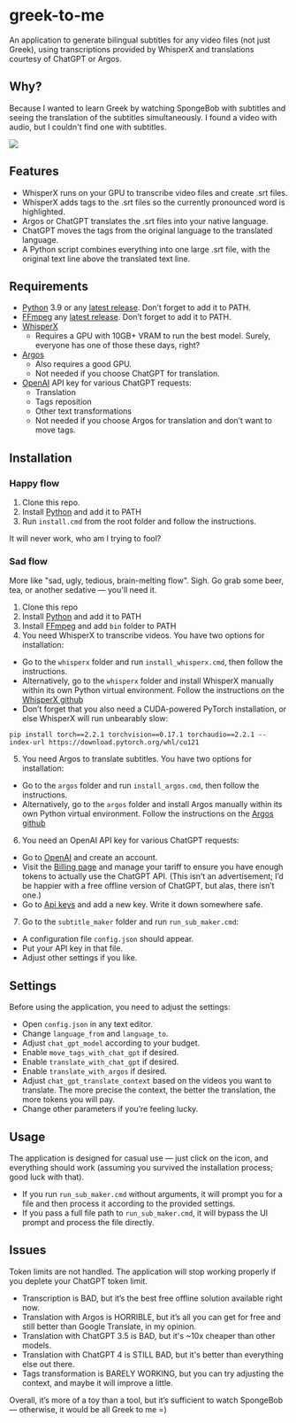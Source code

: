 # greek-to-me
An application to generate bilingual subtitles for any video files (not just Greek), using transcriptions provided by WhisperX and translations courtesy of ChatGPT or Argos.

## Why?
Because I wanted to learn Greek by watching SpongeBob with subtitles and seeing the translation of the subtitles simultaneously. I found a video with audio, but I couldn't find one with subtitles.

![](/img/example.gif)

## Features
- WhisperX runs on your GPU to transcribe video files and create .srt files.
- WhisperX adds tags to the .srt files so the currently pronounced word is highlighted.
- Argos or ChatGPT translates the .srt files into your native language.
- ChatGPT moves the tags from the original language to the translated language.
- A Python script combines everything into one large .srt file, with the original text line above the translated text line.

## Requirements
- [Python](https://www.python.org) 3.9 or any [latest release](https://www.python.org/ftp/python/3.12.4/python-3.12.4-amd64.exe). Don’t forget to add it to PATH.
- [FFmpeg](https://www.ffmpeg.org/) any [latest release](https://github.com/BtbN/FFmpeg-Builds/releases/download/latest/ffmpeg-master-latest-win64-gpl.zip). Don’t forget to add it to PATH.
- [WhisperX](https://github.com/m-bain/whisperX)
  - Requires a GPU with 10GB+ VRAM to run the best model. Surely, everyone has one of those these days, right?
- [Argos](https://github.com/argosopentech/argos-translate)
  - Also requires a good GPU.
  - Not needed if you choose ChatGPT for translation.
- [OpenAI](https://platform.openai.com) API key for various ChatGPT requests:
  - Translation
  - Tags reposition
  - Other text transformations
  - Not needed if you choose Argos for translation and don’t want to move tags.

## Installation

### Happy flow
1. Clone this repo.
2. Install [Python](https://www.python.org/ftp/python/3.12.4/python-3.12.4-amd64.exe) and add it to PATH
3. Run `install.cmd` from the root folder and follow the instructions.

It will never work, who am I trying to fool?

### Sad flow
More like "sad, ugly, tedious, brain-melting flow". Sigh. Go grab some beer, tea, or another sedative — you'll need it.

1. Clone this repo
2. Install [Python](https://www.python.org/ftp/python/3.12.4/python-3.12.4-amd64.exe) and add it to PATH
3. Install [FFmpeg](https://github.com/BtbN/FFmpeg-Builds/releases/download/latest/ffmpeg-master-latest-win64-gpl.zip) and add `bin` folder to PATH
4. You need WhisperX to transcribe videos. You have two options for installation:
  - Go to the `whisperx` folder and run `install_whisperx.cmd`, then follow the instructions.
  - Alternatively, go to the `whisperx` folder and install WhisperX manually within its own Python virtual environment. Follow the instructions on the [WhisperX github](https://github.com/m-bain/whisperX)
  - Don’t forget that you also need a CUDA-powered PyTorch installation, or else WhisperX will run unbearably slow:
```
pip install torch==2.2.1 torchvision==0.17.1 torchaudio==2.2.1 --index-url https://download.pytorch.org/whl/cu121
```
5. You need Argos to translate subtitles. You have two options for installation:
  - Go to the `argos` folder and run `install_argos.cmd`, then follow the instructions.
  - Alternatively, go to the `argos` folder and install Argos manually within its own Python virtual environment. Follow the instructions on the [Argos github](https://github.com/argosopentech/argos-translate)
6. You need an OpenAI API key for various ChatGPT requests:
  - Go to [OpenAI](https://platform.openai.com) and create an account.
  - Visit the [Billing page](https://platform.openai.com/settings/organization/billing/overview) and manage your tariff to ensure you have enough tokens to actually use the ChatGPT API. (This isn’t an advertisement; I’d be happier with a free offline version of ChatGPT, but alas, there isn’t one.)
  - Go to [Api keys](https://platform.openai.com/api-keys) and add a new key. Write it down somewhere safe.
7. Go to the `subtitle_maker` folder and run `run_sub_maker.cmd`:
  - A configuration file `config.json` should appear.
  - Put your API key in that file.
  - Adjust other settings if you like.

## Settings
Before using the application, you need to adjust the settings:
- Open `config.json` in any text editor.
- Change `language_from` and `language_to`.
- Adjust `chat_gpt_model` according to your budget.
- Enable `move_tags_with_chat_gpt` if desired.
- Enable `translate_with_chat_gpt` if desired.
- Enable `translate_with_argos` if desired.
- Adjust `chat_gpt_translate_context` based on the videos you want to translate. The more precise the context, the better the translation, the more tokens you will pay.
- Change other parameters if you’re feeling lucky.

## Usage
The application is designed for casual use — just click on the icon, and everything should work (assuming you survived the installation process; good luck with that).
- If you run `run_sub_maker.cmd` without arguments, it will prompt you for a file and then process it according to the provided settings.
- If you pass a full file path to `run_sub_maker.cmd`, it will bypass the UI prompt and process the file directly.

## Issues
Token limits are not handled. The application will stop working properly if you deplete your ChatGPT token limit.

- Transcription is BAD, but it’s the best free offline solution available right now.
- Translation with Argos is HORRIBLE, but it’s all you can get for free and still better than Google Translate, in my opinion.
- Translation with ChatGPT 3.5 is BAD, but it's ~10x cheaper than other models.
- Translation with ChatGPT 4 is STILL BAD, but it's better than everything else out there.
- Tags transformation is BARELY WORKING, but you can try adjusting the context, and maybe it will improve a little.

Overall, it’s more of a toy than a tool, but it’s sufficient to watch SpongeBob — otherwise, it would be all Greek to me =)
